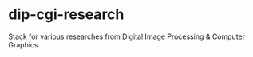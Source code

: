 # dip-cgi-research
Stack for various researches from Digital Image Processing &amp; Computer Graphics
